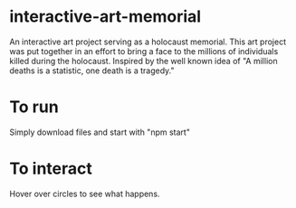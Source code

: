 # interactive-art-memorial
An interactive art project serving as a holocaust memorial. This art project was put together in an effort to bring a face to the millions of individuals killed during the holocaust. Inspired by the well known idea of "A million deaths is a statistic, one death is a tragedy." 

# To run
Simply download files and start with "npm start"

# To interact
Hover over circles to see what happens.
